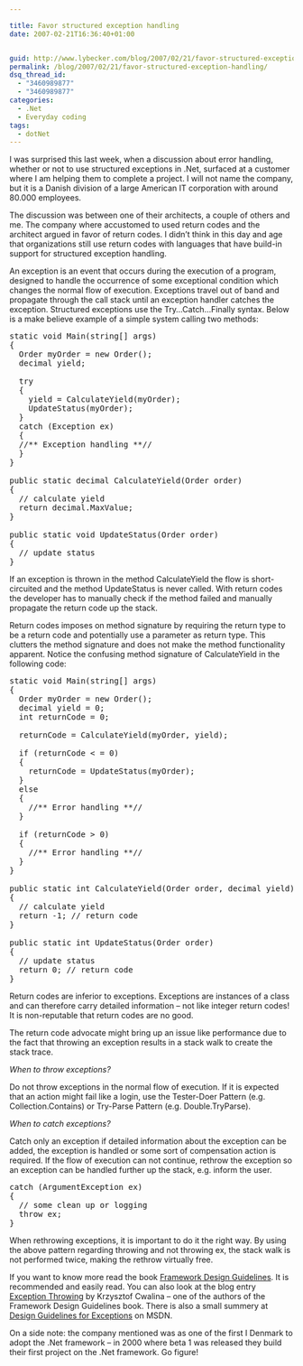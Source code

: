 ```yaml
---

title: Favor structured exception handling
date: 2007-02-21T16:36:40+01:00


guid: http://www.lybecker.com/blog/2007/02/21/favor-structured-exception-handling/
permalink: /blog/2007/02/21/favor-structured-exception-handling/
dsq_thread_id:
  - "3460989877"
  - "3460989877"
categories:
  - .Net
  - Everyday coding
tags:
  - dotNet
---
```

I was surprised this last week, when a discussion about error handling, whether or not to use structured exceptions in .Net, surfaced at a customer where I am helping them to complete a project. I will not name the company, but it is a Danish division of a large American IT corporation with around 80.000 employees.

The discussion was between one of their architects, a couple of others and me. The company where accustomed to used return codes and the architect argued in favor of return codes. I didn’t think in this day and age that organizations still use return codes with languages that have build-in support for structured exception handling.

An exception is an event that occurs during the execution of a program, designed to handle the occurrence of some exceptional condition which changes the normal flow of execution. Exceptions travel out of band and propagate through the call stack until an exception handler catches the exception. Structured exceptions use the Try&#8230;Catch&#8230;Finally syntax.
Below is a make believe example of a simple system calling two methods:

<pre class="brush: csharp; title: ; notranslate" title="">static void Main(string[] args)
{
  Order myOrder = new Order();
  decimal yield;

  try
  {
    yield = CalculateYield(myOrder);
    UpdateStatus(myOrder);
  }
  catch (Exception ex)
  {
  //** Exception handling **//
  }
}

public static decimal CalculateYield(Order order)
{
  // calculate yield
  return decimal.MaxValue;
}

public static void UpdateStatus(Order order)
{
  // update status
}
</pre>

If an exception is thrown in the method CalculateYield the flow is short-circuited and the method UpdateStatus is never called. With return codes the developer has to manually check if the method failed and manually propagate the return code up the stack.

Return codes imposes on method signature by requiring the return type to be a return code and potentially use a parameter as return type. This clutters the method signature and does not make the method functionality apparent. Notice the confusing method signature of CalculateYield in the following code:

<pre class="brush: csharp; title: ; notranslate" title="">static void Main(string[] args)
{
  Order myOrder = new Order();
  decimal yield = 0;
  int returnCode = 0;

  returnCode = CalculateYield(myOrder, yield);

  if (returnCode &lt; = 0)
  {
    returnCode = UpdateStatus(myOrder);
  }
  else
  {
    //** Error handling **//
  }

  if (returnCode &gt; 0)
  {
    //** Error handling **//
  }
}

public static int CalculateYield(Order order, decimal yield)
{
  // calculate yield
  return -1; // return code
}

public static int UpdateStatus(Order order)
{
  // update status
  return 0; // return code
}
</pre>

Return codes are inferior to exceptions. Exceptions are instances of a class and can therefore carry detailed information – not like integer return codes! It is non-reputable that return codes are no good.

The return code advocate might bring up an issue like performance due to the fact that throwing an exception results in a stack walk to create the stack trace.

_When to throw exceptions?_

Do not throw exceptions in the normal flow of execution. If it is expected that an action might fail like a login, use the Tester-Doer Pattern (e.g. Collection.Contains) or Try-Parse Pattern (e.g. Double.TryParse).

_When to catch exceptions?_

Catch only an exception if detailed information about the exception can be added, the exception is handled or some sort of compensation action is required. If the flow of execution can not continue, rethrow the exception so an exception can be handled further up the stack, e.g. inform the user.

<pre class="brush: csharp; title: ; notranslate" title="">catch (ArgumentException ex)
{
  // some clean up or logging
  throw ex;
}
</pre>

When rethrowing exceptions, it is important to do it the right way. By using the above pattern regarding throwing and not throwing ex, the stack walk is not performed twice, making the rethrow virtually free.

If you want to know more read the book [Framework Design Guidelines](http://www.amazon.com/Framework-Design-Guidelines-Conventions-Development/dp/0321246756/sr=8-1/qid=1172001823/ref=pd_bbs_sr_1/105-0914697-9373229?ie=UTF8&s=books). It is recommended and easily read. You can also look at the blog entry [Exception Throwing](http://blogs.msdn.com/kcwalina/archive/2005/03/16/396787.aspx) by Krzysztof Cwalina &#8211; one of the authors of the Framework Design Guidelines book. There is also a small summery at [Design Guidelines for Exceptions](http://msdn2.microsoft.com/en-us/library/ms229014%28VS.80%29.aspx) on MSDN.

On a side note: the company mentioned was as one of the first I Denmark to adopt the .Net framework &#8211; in 2000 where beta 1 was released they build their first project on the .Net framework. Go figure!
